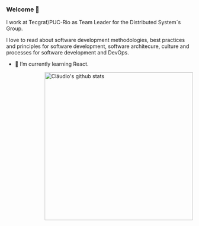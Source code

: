 ### Welcome 👋

I work at Tecgraf/PUC-Rio as Team Leader for the Distributed System´s Group.

I love to read about software development methodologies, best practices and principles for software development, software architecure, culture and processes for software development and DevOps.

- 🌱 I’m currently learning React.

<img align="right" width="400" src="https://github-readme-stats.vercel.app/api?username=claudioantonio&show_icons=true&theme=algolia&count_private=true" alt="Cláudio's github stats" />
<!--
**claudioantonio/claudioantonio** is a ✨ _special_ ✨ repository because its `README.md` (this file) appears on your GitHub profile.

Here are some ideas to get you started:

- 🔭 I’m currently working on ...
- 🌱 I’m currently learning ...
- 👯 I’m looking to collaborate on ...
- 🤔 I’m looking for help with ...
- 💬 Ask me about ...
- 📫 How to reach me: ...
- 😄 Pronouns: ...
- ⚡ Fun fact: ...
-->
